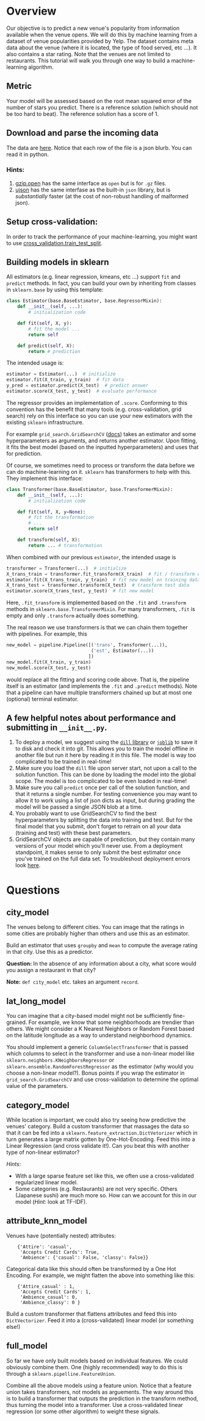 # Overview

Our objective is to predict a new venue's popularity from information available
when the venue opens.  We will do this by machine learning from a dataset of
venue popularities provided by Yelp.  The dataset contains meta data about the
venue (where it is located, the type of food served, etc ...).  It also
contains a star rating. Note that the venues are not limited to restaurants.
This tutorial will walk you through one way to build a machine-learning
algorithm.

## Metric

Your model will be assessed based on the root mean squared error of the number
of stars you predict.  There is a reference solution (which should not be too
hard to beat).  The reference solution has a score of 1.

## Download and parse the incoming data

The data are [here](s3://dataincubator-course/mldata/yelp_train_academic_dataset_business.json.gz).
Notice that each row of the file is a json blurb.  You can read it in python.

### Hints:
1. [gzip.open](https://docs.python.org/2/library/gzip.html) has the same
   interface as `open` but is for `.gz` files.
2. [ujson](http://docs.micropython.org/en/latest/library/ujson.html) has the
   same interfase as the built-in `json` library, but is *substantially* faster
   (at the cost of non-robust handling of malformed json).

## Setup cross-validation:
In order to track the performance of your machine-learning, you might want to
use
[cross_validation.train_test_split](http://scikit-learn.org/stable/modules/generated/sklearn.cross_validation.train_test_split.html).

## Building models in sklearn

All estimators (e.g. linear regression, kmeans, etc ...) support `fit` and
`predict` methods.  In fact, you can build your own by inheriting from classes
in `sklearn.base` by using this template:

``` python
class Estimator(base.BaseEstimator, base.RegressorMixin):
    def __init__(self, ...):
        # initialization code

    def fit(self, X, y):
        # fit the model ...
        return self

    def predict(self, X):
        return # prediction
```

The intended usage is:

``` python
estimator = Estimator(...)  # initialize
estimator.fit(X_train, y_train)  # fit data
y_pred = estimator.predict(X_test)  # predict answer
estimator.score(X_test, y_test)  # evaluate performance
```

The regressor provides an implementation of `.score`.  Conforming to this
convention has the benefit that many tools (e.g. cross-validation, grid search)
rely on this interface so you can use your new estimators with the existing
`sklearn` infrastructure.

For example `grid_search.GridSearchCV`
([docs](http://scikit-learn.org/stable/modules/generated/sklearn.grid_search.GridSearchCV.html))
takes an estimator and some hyperparameters as arguments, and returns another
estimator.  Upon fitting, it fits the best model (based on the inputted
hyperparameters) and uses that for prediction.

Of course, we sometimes need to process or transform the data before we can do
machine-learning on it.  `sklearn` has transformers to help with this.  They
implement this interface:

``` python
class Transformer(base.BaseEstimator, base.TransformerMixin):
    def __init__(self, ...):
        # initialization code

    def fit(self, X, y=None):
        # fit the transformation
        # ...
        return self

    def transform(self, X):
        return ... # transformation
```

When combined with our previous `estimator`, the intended usage is

``` python
transformer = Transformer(...)  # initialize
X_trans_train = transformer.fit_transform(X_train)  # fit / transform data
estimator.fit(X_trans_train, y_train)  # fit new model on training data
X_trans_test = transformer.transform(X_test)  # transform test data
estimator.score(X_trans_test, y_test)  # fit new model
```

Here, `.fit_transform` is implemented based on the `.fit` and `.transform`
methods in `sklearn.base.TransformerMixin`.  For many transformers, `.fit` is
empty and only `.transform` actually does something.

The real reason we use transformers is that we can chain them together with
pipelines.  For example, this

``` python
new_model = pipeline.Pipeline([('trans', Transformer(...)),
                               ('est', Estimator(...))
                              ])
new_model.fit(X_train, y_train)
new_model.score(X_test, y_test)
```

would replace all the fitting and scoring code above.  That is, the pipeline
itself is an estimator (and implements the `.fit` and `.predict` methods).
Note that a pipeline can have multiple transformers chained up but at most one
(optional) terminal estimator.


## A few helpful notes about performance and submitting in `__init__.py`.

1. To deploy a model, we suggest using the
   [`dill` library](https://pypi.python.org/pypi/dill) or
   [`joblib`](http://scikit-learn.org/stable/modules/model_persistence.html) to
   save it to disk and check it into git.  This allows you to train the model
   offline in another file but run it here by reading it in this file.  The
   model is way too complicated to be trained in real-time!
2. Make sure you load the `dill` file upon server start, not upon a call to
   the solution function.  This can be done by loading the model into the
   global scope. The model is too complicated to be even loaded in real-time!
3. Make sure you call `predict` once per call of the solution function, and that
   it returns a single number. For testing convenience you may want to allow it
   to work using a list of json dicts as input, but during grading the model
   will be passed a single JSON blob at a time.
4. You probably want to use GridSearchCV to find the best hyperparameters by
   splitting the data into training and test.  But for the final model that you
   submit, don't forget to retrain on all your data (training and test) with
   these best parameters.
5. GridSearchCV objects are capable of prediction, but they contain many
   versions of your model which you'll never use. From a deployment standpoint,
   it makes sense to only submit the best estimator once you've trained on the
   full data set. To troubleshoot deployment errors look
   [here](https://sites.google.com/a/thedataincubator.com/the-data-incubator-wiki/projects/common-miniproject-errors-2).

# Questions

## city_model
The venues belong to different cities.  You can image that the ratings in some
cities are probably higher than others and use this as an estimator.

Build an estimator that uses `groupby` and `mean` to compute the
average rating in that city.  Use this as a predictor.

**Question:** In the absence of any information about a city, what score would
you assign a restaurant in that city?

**Note:** `def city_model` etc. takes an argument `record`.

## lat_long_model
You can imagine that a city-based model might not be sufficiently fine-grained.
For example, we know that some neighborhoods are trendier than others.  We
might consider a K Nearest Neighbors or Random Forest based on the latitude
longitude as a way to understand neighborhood dynamics.

You should implement a generic `ColumnSelectTransformer` that is passed which
columns to select in the transformer and use a non-linear model like
`sklearn.neighbors.KNeighborsRegressor` or
`sklearn.ensemble.RandomForestRegressor` as the estimator (why would you choose
a non-linear model?).  Bonus points if you wrap the estimator in
`grid_search.GridSearchCV` and use cross-validation to determine the optimal
value of the parameters.

## category_model
While location is important, we could also try seeing how predictive the
venues' category. Build a custom transformer that massages the data so that it
can be fed into a `sklearn.feature_extraction.DictVetorizer` which in turn
generates a large matrix gotten by One-Hot-Encoding.  Feed this into a Linear
Regression (and cross validate it!).  Can you beat this with another type of
non-linear estimator?

*Hints*:
  - With a large sparse feature set like this, we often use a cross-validated
    regularized linear model.
  - Some categories (e.g. Restaurants) are not very specific.  Others (Japanese
    sushi) are much more so.  How can we account for this in our model (*Hint:*
    look at TF-IDF).

## attribute_knn_model
Venues have (potentially nested) attributes:
```
    {'Attire': 'casual',
     'Accepts Credit Cards': True,
     'Ambience': {'casual': False, 'classy': False}}
```

Categorical data like this should often be transformed by a One Hot Encoding.
For example, we might flatten the above into something like this:

```
    {'Attire_casual' : 1,
     'Accepts Credit Cards': 1,
     'Ambience_casual': 0,
     'Ambience_classy': 0 }
```

Build a custom transformer that flattens attributes and feed this into
`DictVectorizer`.  Feed it into a (cross-validated) linear model (or something
else!)


## full_model
So far we have only built models based on individual features.  We could
obviously combine them.  One (highly recommended) way to do this is through a
`sklearn.pipelline.FeatureUnion`.

Combine all the above models using a feature union.  Notice that a feature
union takes transformers, not models as arguements.  The way around this is to
build a transformer that outputs the prediction in the transform method, thus
turning the model into a transformer.  Use a cross-validated linear regression
(or some other algorithm) to weight these signals.
